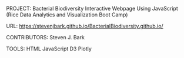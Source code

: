 PROJECT: Bacterial Biodiversity Interactive Webpage Using JavaScript (Rice Data Analytics and Visualization Boot Camp)

URL: https://stevenjbark.github.io/BacterialBiodiversity.github.io/

CONTRIBUTORS: Steven J. Bark

TOOLS:
HTML
JavaScript
D3
Plotly


